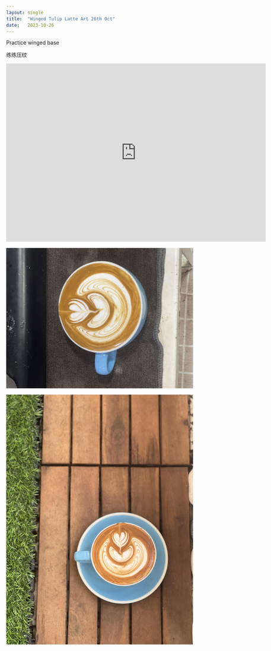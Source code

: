 ```yaml
---
layout: single
title:  "Winged Tulip Latte Art 26th Oct"
date:   2023-10-26
---
```



Practice winged base

练练压纹



<div class="embed-container">
  <iframe
      src="https://www.youtube.com/embed/skD0Tbf9Kuw"
      width="700"
      height="480"
      frameborder="0"
      allowfullscreen="true">
  </iframe>
</div>



![](/assets/img/2023/10/26/IMG_9081.jpg)

![](/assets/img/2023/10/26/IMG_9084.jpg)
